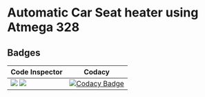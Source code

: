 # Automatic Car Seat heater using Atmega 328



## Badges
  
 | Code Inspector |Codacy |
 |--- | --- |
 |![](https://www.code-inspector.com/project/28871/score/svg) ![](https://www.code-inspector.com/project/28871/status/svg) |[![Codacy Badge](https://app.codacy.com/project/badge/Grade/fa5a4f343ad9410899a89465d139f09d)](https://www.codacy.com/gh/nikkum08/Stepin_Case-Study-Q2/dashboard?utm_source=github.com&amp;utm_medium=referral&amp;utm_content=nikkum08/Stepin_Case-Study-Q2&amp;utm_campaign=Badge_Grade)|

